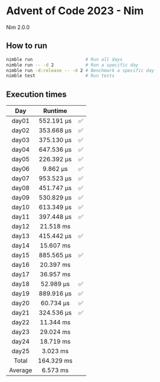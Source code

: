 # Advent of Code 2023 - Nim

Nim 2.0.0

## How to run
```bash
nimble run                    # Run all days
nimble run -- -d 2            # Run a specific day
nimble run -d:release -- -d 2 # Benchmark a specific day
nimble test                   # Run tests
```

## Execution times

| Day     | Runtime      |     |
| :-----: | :----------: | :-: |
| day01   | 552.191 µs   |  ✅  |
| day02   | 353.668 µs   |  ✅  |
| day03   | 375.130 µs   |  ✅  |
| day04   | 647.536 µs   |  ✅  |
| day05   | 226.392 µs   |  ✅  |
| day06   |   9.862 µs   |  ✅  |
| day07   | 953.523 µs   |  ✅  |
| day08   | 451.747 µs   |  ✅  |
| day09   | 530.829 µs   |  ✅  |
| day10   | 613.349 µs   |  ✅  |
| day11   | 397.448 µs   |  ✅  |
| day12   |  21.518 ms   |     |
| day13   | 415.442 µs   |  ✅  |
| day14   |  15.607 ms   |     |
| day15   | 885.565 µs   |  ✅  |
| day16   |  20.397 ms   |     |
| day17   |  36.957 ms   |     |
| day18   |  52.989 µs   |  ✅  |
| day19   | 889.916 µs   |  ✅  | 
| day20   |  60.734 µs   |  ✅  |
| day21   | 324.536 µs   |  ✅  |
| day22   |  11.344 ms   |     |
| day23   |  29.024 ms   |     |
| day24   |  18.719 ms   |     |
| day25   |   3.023 ms   |     |
| Total   | 164.329 ms   |     |
| Average |   6.573 ms   |     |